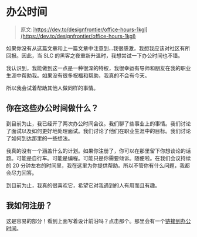 # 办公时间

> 原文:[https://dev.to/designfrontier/office-hours-1kgl](https://dev.to/designfrontier/office-hours-1kgl)

如果你没有从这篇文章和上一篇文章中注意到...我很感激，我想我应该对社区有所回报。因此，当 SLC 的黑客之夜重新升温时，我想尝试一下办公时间也不错。

我认识到，我能做到这一点是一种很深的特权，我很幸运有导师和朋友在我的职业生涯中帮助我。如果没有很多祝福和帮助，我真的不会有今天。

所以我会试着帮助其他人做同样的事情。

## 你在这些办公时间做什么？

到目前为止，我已经开了两次办公时间会议。我们聊了些事业上的事情。我们讨论了面试以及如何更好地处理面试。我们讨论了他们在职业生涯中的目标。我们讨论了如何到达那里的一些想法。

我真的没有一个涵盖什么的计划。如果你注册了，你可以在那里留下你想谈论的话题。可能是自行车。可能是编程。可能只是你需要倾诉。随便啦。在我们会议持续的 20 分钟左右的时间里，我在这里为你提供帮助。所以不管你有什么问题，我都会尽力回答。

到目前为止，我真的很喜欢它，希望它对我遇到的人有用而且有趣。

## 我如何注册？

这是容易的部分！看到上面写着设计前沿吗？点击那个。那里会有一个[链接到办公时间](https://appoint.ly/s/danielZGVzaWduZnJvbnRpZXIubmV0/open-office)。